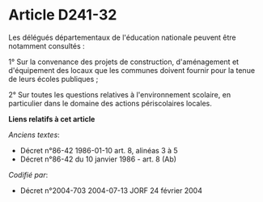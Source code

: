 # Article D241-32

Les délégués départementaux de l'éducation nationale peuvent être notamment consultés :

1° Sur la convenance des projets de construction, d'aménagement et d'équipement des locaux que les communes doivent fournir
pour la tenue de leurs écoles publiques ;

2° Sur toutes les questions relatives à l'environnement scolaire, en particulier dans le domaine des actions périscolaires
locales.

**Liens relatifs à cet article**

_Anciens textes_:

  - Décret n°86-42 1986-01-10 art. 8, alinéas 3 à 5
  - Décret n°86-42 du 10 janvier 1986 - art. 8 (Ab)

_Codifié par_:

  - Décret n°2004-703 2004-07-13 JORF 24 février 2004
